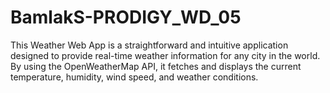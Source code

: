 # BamlakS-PRODIGY_WD_05
This Weather Web App is a straightforward and intuitive application designed to provide real-time weather information for any city in the world. By using the OpenWeatherMap API, it fetches and displays the current temperature, humidity, wind speed, and weather conditions. 
